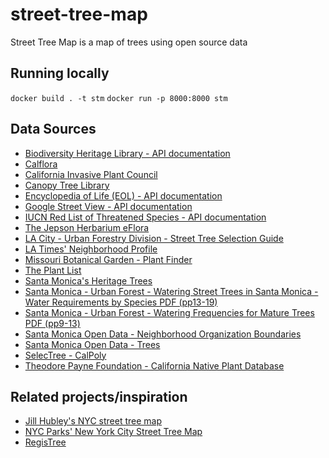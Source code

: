# street-tree-map

Street Tree Map is a map of trees using open source data

## Running locally
`docker build . -t stm`
`docker run -p 8000:8000 stm`

## Data Sources
* [Biodiversity Heritage Library - API documentation](https://www.biodiversitylibrary.org/api2/docs/docs.html)
* [Calflora](http://www.calflora.org/)
* [California Invasive Plant Council](http://www.cal-ipc.org/plants/inventory/)
* [Canopy Tree Library](https://canopy.org/tree-info/canopy-tree-library/)
* [Encyclopedia of Life (EOL) - API documentation](http://eol.org/api)
* [Google Street View - API documentation](https://developers.google.com/maps/documentation/streetview/)
* [IUCN Red List of Threatened Species - API documentation](http://apiv3.iucnredlist.org/)
* [The Jepson Herbarium eFlora](http://ucjeps.berkeley.edu/eflora/)
* [LA City - Urban Forestry Division - Street Tree Selection Guide](http://bss.lacity.org/urbanforestry/streettreeselectionguide.htm)
* [LA Times' Neighborhood Profile](http://maps.latimes.com/neighborhoods/neighborhood/santa-monica/)
* [Missouri Botanical Garden - Plant Finder](http://www.missouribotanicalgarden.org/plantfinder/plantfindersearch.aspx)
* [The Plant List](http://www.theplantlist.org/)
* [Santa Monica's Heritage Trees](https://www.smgov.net/Portals/UrbanForest/content.aspx?id=53687092939)
* [Santa Monica - Urban Forest - Watering Street Trees in Santa Monica - Water Requirements by Species PDF (pp13-19)](https://www.smgov.net/uploadedFiles/Portals/UrbanForest/Maintenance/WateringStreetTrees.pdf)
* [Santa Monica - Urban Forest - Watering Frequencies for Mature Trees PDF (pp9-13)](https://www.smgov.net/uploadedFiles/Portals/UrbanForest/FINAL%20Trees%20Watering%20Guidelines.pdf)
* [Santa Monica Open Data - Neighborhood Organization Boundaries](https://data.smgov.net/Public-Assets/Neighborhood-Organization-Boundaries/juzu-tcbz/data)
* [Santa Monica Open Data - Trees](https://data.smgov.net/Public-Assets/Trees/ekya-mi9c)
* [SelecTree - CalPoly](https://selectree.calpoly.edu/)
* [Theodore Payne Foundation - California Native Plant Database](http://www.theodorepayne.org/mediawiki/index.php?title=California_Native_Plant_Library)


## Related projects/inspiration
* [Jill Hubley's NYC street tree map](https://github.com/jhubley/street-trees)
* [NYC Parks' New York City Street Tree Map](https://tree-map.nycgovparks.org/)
* [RegisTree](http://www.vision.caltech.edu/registree/)
